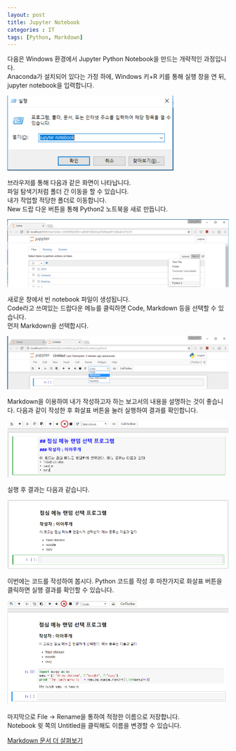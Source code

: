 ```yaml
---
layout: post
title: Jupyter Notebook
categories : IT
tags: [Python, Markdown]
---
```


다음은 Windows 환경에서 Jupyter Python Notebook을 만드는 개략적인 과정입니다.   
Anaconda가 설치되어 있다는 가정 하에, Windows 키+R 키를 통해 실행 창을 연 뒤, jupyter notebook을 입력합니다.

<img src="https://github.com/ksublee/ksublee.github.io/blob/master/_posts/figure/run.png?raw=true" alt="Drawing" style="max-width: 75%; height: auto;"/>

브라우저를 통해 다음과 같은 화면이 나타납니다.   
파일 탐색기처럼 폴더 간 이동을 할 수 있습니다.   
내가 작업할 적당한 폴더로 이동합니다.   
New 드랍 다운 버튼을 통해 Python2 노트북을 새로 만듭니다.

<img src="https://github.com/ksublee/ksublee.github.io/blob/master/_posts/figure/new.png?raw=true" alt="Drawing" style="max-width: 100%; height: auto;"/>

새로운 창에서 빈 notebook 파일이 생성됩니다.   
Code라고 쓰여있는 드랍다운 메뉴를 클릭하면 Code, Markdown 등을 선택할 수 있습니다.  
먼저 Markdown을 선택합시다.

<img src="https://github.com/ksublee/ksublee.github.io/blob/master/_posts/figure/code.png?raw=true" alt="Drawing" style="max-width: 100%; height: auto;"/>


Markdown을 이용하여 내가 작성하고자 하는 보고서의 내용을 설명하는 것이 좋습니다.
다음과 같이 작성한 후 화살표 버튼을 눌러 실행하여 결과를 확인합니다.

<img src="https://github.com/ksublee/ksublee.github.io/blob/master/_posts/figure/markdown.png?raw=true" alt="Drawing" style="max-width: 100%; height: auto;"/>

실행 후 결과는 다음과 같습니다.

<img src="https://github.com/ksublee/ksublee.github.io/blob/master/_posts/figure/markdown2.png?raw=true" alt="Drawing" style="max-width: 100%; height: auto;"/>

이번에는 코드를 작성하여 봅시다. 
Python 코드를 작성 후 마찬가지로 화살표 버튼을 클릭하면 실행 결과를 확인할 수 있습니다.

<img src="https://github.com/ksublee/ksublee.github.io/blob/master/_posts/figure/code_result.png?raw=true" alt="Drawing" style="max-width: 100%; height: auto;"/>

마지막으로 File -> Rename을 통하여 적정한 이름으로 저장합니다.   
Notebook 윗 쪽의 Untitled을 클릭해도 이름을 변경할 수 있습니다.

[Markdown 문서 더 살펴보기](https://gist.github.com/ihoneymon/652be052a0727ad59601)



